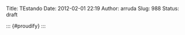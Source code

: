 Title: TEstando 
Date: 2012-02-01 22:19
Author: arruda
Slug: 988
Status: draft

<p>
<script type="text/javascript" src="/wp-content/themes/arras/js/jquery-proudify.min.js"></script>
</p>

::: {#proudify}
:::

<p>
<script type="text/javascript">$('#proudify').proudify({'username':'icebreaker'});</script>
</p>

